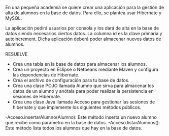 En una pequeña academia se quiere crear una aplicación para la gestión de alta de alumnos en la base de datos. Para ello, 
se plantea usar Hibernate y MySQL.

La aplicación pedirá usuarios por consola y los dará de alta en la base de datos siendo necesarios ciertos datos.
La columna id es la clave primaria y autoincrement.
Dicha aplicación deberá poder almacenar nuevos datos de alumnos. 

RESUELVE

- Crea una tabla en la base de datos para almacenar los alumnos.
- Crea un proyecto en Eclipse o Netbeans mediante Maven y configura las dependencias de Hibernate.
- Crea el archivo de configuración para tu base de datos.
- Crea una clase POJO llamada Alumno que sirva para almacenar los datos de un alumno y anótala para poder realizar la persistencia en sesiones de Hibernate.
- Crea una clase Java llamada Acceso para gestionar las sesiones de hibernate y que implemente los siguientes métodos públicos.

-Acceso.insertarAlumno(Alumno): Este método inserta un nuevo alumno  que recibe como parámetro en la base de datos.
-Acceso.listarAlumnos(): Este método lista todos los alumnos que hay en la base de datos.

